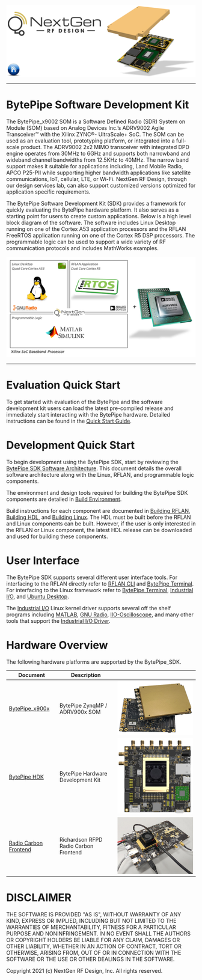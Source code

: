 ![logo](docs/BytePipe_Logo.png)

---

# BytePipe Software Development Kit

The BytePipe_x9002 SOM is a Software Defined Radio (SDR) System on Module (SOM) based on Analog Devices Inc.’s ADRV9002 Agile Transceiver™ with the Xilinx ZYNC®- UltraScale+ SoC.  The SOM can be used as an evaluation tool, prototyping platform, or integrated into a full-scale product.  The ADRV9002 2x2 MIMO transceiver with integrated DPD engine operates from 30MHz to 6GHz and supports both narrowband and wideband channel bandwidths from 12.5KHz to 40MHz.  The narrow band support makes it suitable for applications including, Land Mobile Radio, APCO P25-PII while supporting higher bandwidth applications like satellite communications, IoT, cellular,  LTE, or Wi-Fi.  NextGen RF Design, through our design services lab, can also support customized versions optimized for application specific requirements.

The BytePipe Software Development Kit (SDK) provides a framework for quickly evaluating the BytePipe hardware platform.  It also serves as a starting point for users to create custom applications.  Below is a high level block diagram of the software.  The software includes Linux Desktop running on one of the Cortex A53 application processors and the RFLAN FreeRTOS application running on one of the Cortex R5 DSP processors.  The programmable logic can be used to support a wide variety of RF communication protocols and includes MathWorks examples.  

![sdk_01](docs/Architecture/sdk_01.png)

---

# Evaluation Quick Start

To get started with evaluation of the BytePipe and the software development kit users can load the latest pre-compiled release and immediately start interacting with the BytePipe hardware.  Detailed instructions can be found in the [Quick Start Guide](docs/QuickStart/QuickStart.md).


# Development Quick Start

To begin development using the BytePipe SDK, start by reviewing the [BytePipe SDK Software Architecture](docs/Architecture/Architecture.md).  This document details the overall software architecture along with the Linux, RFLAN, and programmable logic components.

The environment and design tools required for building the BytePipe SDK components are detailed in [Build Environment](docs/BuildEnv/BuildEnv.md).

Build instructions for each component are documented in [Building RFLAN](docs/RflanBuild/RflanBuild.md), [Building HDL](docs/HdlBuild/HdlBuild.md), and [Building Linux](docs/LinuxBuild/LinuxBuild.md).  The HDL must be built before the RFLAN and Linux components can be built.  However, if the user is only interested in the RFLAN or Linux component, the latest HDL release can be downloaded and used for building these components.  

# User Interface

The BytePipe SDK supports several different user interface tools.  For interfacing to the RFLAN directly refer to [RFLAN CLI](docs/RflanCli/RflanCli.md) and [BytePipe Terminal](docs/BytePipeTerminal/BytePipeTerminal.md).  For interfacing to the Linux framework refer to [BytePipe Terminal](docs/BytePipeTerminal/BytePipeTerminal.md), [Industrial I/O](docs/IIO/IIO.md), and [Ubuntu Desktop](docs/Ubuntu/Ubuntu.md).

The [Industrial I/O](docs/IIO/IIO.md) Linux kernel driver supports several off the shelf programs including [MATLAB](docs/Matlab/Matlab.md), [GNU Radio](docs/GnuRadio/GnuRadio.md), [IIO-Oscilloscope](docs/IIO-Oscilloscope/IIO-Oscilloscope.md), and many other tools that support the [Industrial I/O Driver](https://www.kernel.org/doc/html/v5.0/driver-api/iio/index.html).


# Hardware Overview

The following hardware platforms are supported by the BytePipe_SDK.

|  Document                                                 | Description                           |                                                      |
|-----------------------------------------------------------|---------------------------------------|------------------------------------------------------|
| [BytePipe_x900x](docs/BytePipe_x900x/BytePipe_x900x.md)   | BytePipe ZynqMP / ADRV900x SOM        | ![pic](docs/BytePipe_x900x/bytepipe_x900x.png)       |
| [BytePipe HDK](docs/hdk/hdk.md)                           | BytePipe Hardware Development Kit     | ![pic](docs/hdk/platform.png)                        |
| [Radio Carbon Frontend](docs/RadioCarbon/RadioCarbon.md)  | Richardson RFPD Radio Carbon Frontend | ![pic](docs/RadioCarbon/radio_carbon.png)            |


# DISCLAIMER

THE SOFTWARE IS PROVIDED "AS IS", WITHOUT WARRANTY OF ANY KIND, EXPRESS OR IMPLIED, INCLUDING BUT NOT LIMITED TO THE WARRANTIES OF MERCHANTABILITY, FITNESS FOR A PARTICULAR PURPOSE AND NONINFRINGEMENT. IN NO EVENT SHALL THE AUTHORS OR COPYRIGHT HOLDERS BE LIABLE FOR ANY CLAIM, DAMAGES OR OTHER LIABILITY, WHETHER IN AN ACTION OF CONTRACT, TORT OR OTHERWISE, ARISING FROM, OUT OF OR IN CONNECTION WITH THE SOFTWARE OR THE USE OR OTHER DEALINGS IN THE SOFTWARE.

Copyright 2021 (c) NextGen RF Design, Inc. All rights reserved.
